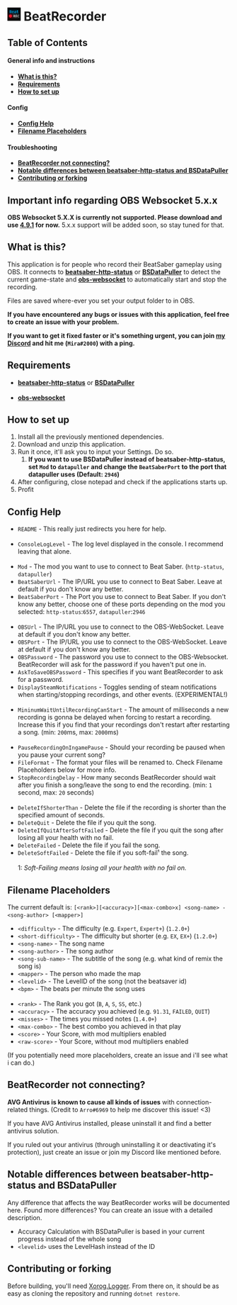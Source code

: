 # <img src="/BeatRecorder/Assets/Icon.png" alt="drawing" width="30"/> BeatRecorder



## Table of Contents  

#### General info and instructions
* **[What is this?](#what-is-this)**
* **[Requirements](#requirements)**
* **[How to set up](#how-to-set-up)**
#### Config
* **[Config Help](#config-help)**
* **[Filename Placeholders](#filename-placeholders)**
#### Troubleshooting
* **[BeatRecorder not connecting?](#beatrecorder-not-connecting)**
* **[Notable differences between beatsaber-http-status and BSDataPuller](#notable-differences-between-beatsaber-http-status-and-bsdatapuller)**
* **[Contributing or forking](#contributing-or-forking)**

## Important info regarding OBS Websocket 5.x.x

**OBS Websocket 5.X.X is currently not supported. Please download and use [4.9.1](https://github.com/obsproject/obs-websocket/releases/tag/4.9.1-compat) for now.** 5.x.x support will be added soon, so stay tuned for that.

## What is this?

This application is for people who record their BeatSaber gameplay using OBS. It connects to **[beatsaber-http-status](https://github.com/opl-/beatsaber-http-status/)** or **[BSDataPuller](https://github.com/kOFReadie/BSDataPuller)** to detect the current game-state and **[obs-websocket](https://github.com/obsproject/obs-websocket/releases/tag/4.9.1)** to automatically start and stop the recording.

Files are saved where-ever you set your output folder to in OBS.

**If you have encountered any bugs or issues with this application, feel free to create an issue with your problem.**

**If you want to get it fixed faster or it's something urgent, you can join [my Discord](https://discord.gg/gzEjZE9Mre) and hit me (`Mira#2000`) with a ping.**


## Requirements

* **[beatsaber-http-status](https://github.com/opl-/beatsaber-http-status/)** or **[BSDataPuller](https://github.com/kOFReadie/BSDataPuller)**
<br></br>
* **[obs-websocket](https://github.com/obsproject/obs-websocket/releases/tag/4.9.1)**

## How to set up

1. Install all the previously mentioned dependencies.
2. Download and unzip this application.
3. Run it once, it'll ask you to input your Settings. Do so.
   1. **If you want to use BSDataPuller instead of beatsaber-http-status, set `Mod` to `datapuller` and change the `BeatSaberPort` to the port that datapuller uses (Default: `2946`)**
4. After configuring, close notepad and check if the applications starts up.
5. Profit

## Config Help

* `README` - This really just redirects you here for help.
<br></br>
* `ConsoleLogLevel` - The log level displayed in the console. I recommend leaving that alone.
<br></br>
* `Mod` - The mod you want to use to connect to Beat Saber. (`http-status`, `datapuller`)
* `BeatSaberUrl` - The IP/URL you use to connect to Beat Saber. Leave at default if you don't know any better.
* `BeatSaberPort` - The Port you use to connect to Beat Saber. If you don't know any better, choose one of these ports depending on the mod you selected: `http-status`:`6557`, `datapuller`:`2946`
<br></br>
* `OBSUrl` - The IP/URL you use to connect to the OBS-WebSocket. Leave at default if you don't know any better.
* `OBSPort` - The IP/URL you use to connect to the OBS-WebSocket. Leave at default if you don't know any better.
* `OBSPassword` - The password you use to connect to the OBS-Websocket. BeatRecorder will ask for the password if you haven't put one in.
* `AskToSaveOBSPassword` - This specifies if you want BeatRecorder to ask for a password. 
* `DisplaySteamNotifications` - Toggles sending of steam notifications when starting/stopping recordings, and other events. (EXPERIMENTAL!)
<br></br>
* `MininumWaitUntilRecordingCanStart` - The amount of milliseconds a new recording is gonna be delayed when forcing to restart a recording. Increase this if you find that your recordings don't restart after restarting a song. (min: `200`ms, max: `2000`ms)
<br></br>
* `PauseRecordingOnIngamePause` - Should your recording be paused when you pause your current song?
* `FileFormat` - The format your files will be renamed to. Check Filename Placeholders below for more info.
* `StopRecordingDelay` - How many seconds BeatRecorder should wait after you finish a song/leave the song to end the recording. (min: `1` second, max: `20` seconds)
<br></br>
* `DeleteIfShorterThan` - Delete the file if the recording is shorter than the specified amount of seconds.
* `DeleteQuit` - Delete the file if you quit the song.
* `DeleteIfQuitAfterSoftFailed` - Delete the file if you quit the song after losing all your health with no fail.
* `DeleteFailed` - Delete the file if you fail the song.
* `DeleteSoftFailed` - Delete the file if you soft-fail¹ the song.
<br></br>
1: _Soft-Failing means losing all your health with no fail on._


## Filename Placeholders

The current default is: `[<rank>][<accuracy>][<max-combo>x] <song-name> - <song-author> [<mapper>]`
* `<difficulty>` - The difficulty (e.g. `Expert`, `Expert+`) (`1.2.0+`)
* `<short-difficulty>` - The difficulty but shorter (e.g. `EX`, `EX+`) (`1.2.0+`)
* `<song-name>` - The song name
* `<song-author>` - The song author
* `<song-sub-name>` - The subtitle of the song (e.g. what kind of remix the song is)
* `<mapper>` - The person who made the map
* `<levelid>` - The LevelID of the song (not the beatsaver id)
* `<bpm>` - The beats per minute the song uses
<br></br>
* `<rank>` - The Rank you got (`B`, `A`, `S`, `SS`, etc.)
* `<accuracy>` - The accuracy you achieved (e.g. `91.31`, `FAILED`, `QUIT`)
* `<misses>` - The times you missed notes (`1.4.0+`)
* `<max-combo>` - The best combo you achieved in that play
* `<score>` - Your Score, with mod multipliers enabled
* `<raw-score>` - Your Score, without mod multipliers enabled

(If you potentially need more placeholders, create an issue and i'll see what i can do.)

## BeatRecorder not connecting?

**AVG Antivirus is known to cause all kinds of issues** with connection-related things. (Credit to `Arro#6969` to help me discover this issue! <3)

If you have AVG Antivirus installed, please uninstall it and find a better antivirus solution.

If you ruled out your antivirus (through uninstalling it or deactivating it's protection), just create an issue or join my Discord like mentioned before.

## Notable differences between beatsaber-http-status and BSDataPuller

Any difference that affects the way BeatRecorder works will be documented here. Found more differences? You can create an issue with a detailed description.

* Accuracy Calculation with BSDataPuller is based in your current progress instead of the whole song
* `<levelid>` uses the LevelHash instead of the ID

## Contributing or forking

Before building, you'll need [Xorog.Logger](https://github.com/Fortunevale/Xorog.Logger).
From there on, it should be as easy as cloning the repository and running `dotnet restore`.

